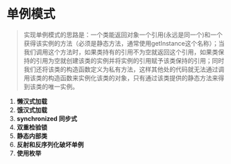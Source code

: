 # 单例模式

> 实现单例模式的思路是：一个类能返回对象一个引用(永远是同一个)和一个获得该实例的方法（必须是静态方法，通常使用getInstance这个名称）；当我们调用这个方法时，如果类持有的引用不为空就返回这个引用，如果类保持的引用为空就创建该类的实例并将实例的引用赋予该类保持的引用；同时我们还将该类的构造函数定义为私有方法，这样其他处的代码就无法通过调用该类的构造函数来实例化该类的对象，只有通过该类提供的静态方法来得到该类的唯一实例。

1. **懒汉式加载**
2. **饿汉式加载**
3. **synchronized 同步式**
4. **双重检验锁**
5. **静态内部类**
6. **反射和反序列化破坏单例**
7. **使用枚举**